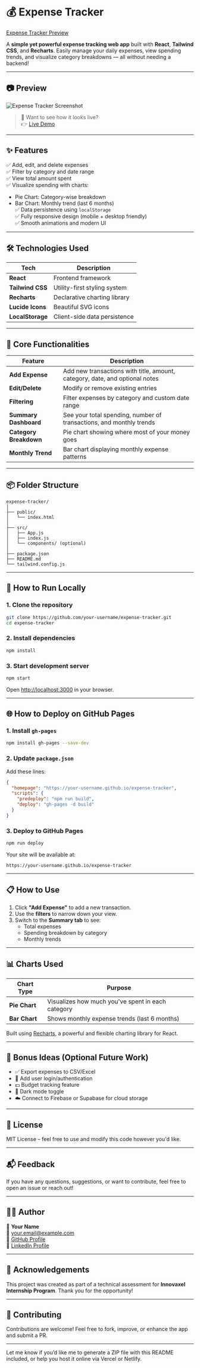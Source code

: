 # 💰 Expense Tracker

[Expense Tracker Preview](https://ghoosted-jpg.github.io/ExpenseTracker-React/)  

A **simple yet powerful expense tracking web app** built with **React**, **Tailwind CSS**, and **Recharts**. Easily manage your daily expenses, view spending trends, and visualize category breakdowns — all without needing a backend!

---

## 📷 Preview 

![Expense Tracker Screenshot](https://via.placeholder.com/800x400?text=Preview+Coming+Soon)

> 🔁 Want to see how it looks live?  
👉 [Live Demo](https://ghoosted-jpg.github.io/ExpenseTracker-React/)

---

## ✨ Features

✅ Add, edit, and delete expenses  
✅ Filter by category and date range  
✅ View total amount spent  
✅ Visualize spending with charts:
- Pie Chart: Category-wise breakdown
- Bar Chart: Monthly trend (last 6 months)  
✅ Data persistence using `localStorage`  
✅ Fully responsive design (mobile + desktop friendly)  
✅ Smooth animations and modern UI

---

## 🛠 Technologies Used

| Tech | Description |
|------|-------------|
| **React** | Frontend framework |
| **Tailwind CSS** | Utility-first styling system |
| **Recharts** | Declarative charting library |
| **Lucide Icons** | Beautiful SVG icons |
| **LocalStorage** | Client-side data persistence |

---

## 🧩 Core Functionalities

| Feature | Description |
|--------|-------------|
| **Add Expense** | Add new transactions with title, amount, category, date, and optional notes |
| **Edit/Delete** | Modify or remove existing entries |
| **Filtering** | Filter expenses by category and custom date range |
| **Summary Dashboard** | See your total spending, number of transactions, and monthly trends |
| **Category Breakdown** | Pie chart showing where most of your money goes |
| **Monthly Trend** | Bar chart displaying monthly expense patterns |

---

## 📦 Folder Structure

```
expense-tracker/
│
├── public/
│   └── index.html
│
├── src/
│   ├── App.js
│   ├── index.js
│   └── components/ (optional)
│
├── package.json
├── README.md
└── tailwind.config.js
```

---

## 🚀 How to Run Locally

### 1. Clone the repository
```bash
git clone https://github.com/your-username/expense-tracker.git
cd expense-tracker
```

### 2. Install dependencies
```bash
npm install
```

### 3. Start development server
```bash
npm start
```

Open [http://localhost:3000](http://localhost:3000) in your browser.

---

## 🌐 How to Deploy on GitHub Pages

### 1. Install `gh-pages`
```bash
npm install gh-pages --save-dev
```

### 2. Update `package.json`
Add these lines:

```json
{
  "homepage": "https://your-username.github.io/expense-tracker",
  "scripts": {
    "predeploy": "npm run build",
    "deploy": "gh-pages -d build"
  }
}
```

### 3. Deploy to GitHub Pages
```bash
npm run deploy
```

Your site will be available at:
```
https://your-username.github.io/expense-tracker
```

---

## 📋 How to Use

1. Click **"Add Expense"** to add a new transaction.
2. Use the **filters** to narrow down your view.
3. Switch to the **Summary tab** to see:
   - Total expenses
   - Spending breakdown by category
   - Monthly trends

---

## 📊 Charts Used

| Chart Type | Purpose |
|-----------|---------|
| **Pie Chart** | Visualizes how much you've spent in each category |
| **Bar Chart** | Shows monthly expense trends (last 6 months) |

Built using [Recharts](https://recharts.org), a powerful and flexible charting library for React.

---

## 🧪 Bonus Ideas (Optional Future Work)

- ✅ Export expenses to CSV/Excel  
- 🔐 Add user login/authentication  
- 💵 Budget tracking feature  
- 🌙 Dark mode toggle  
- ☁️ Connect to Firebase or Supabase for cloud storage

---

## 📄 License

MIT License – feel free to use and modify this code however you'd like.

---

## 📬 Feedback

If you have any questions, suggestions, or want to contribute, feel free to open an issue or reach out!

---

## 👨‍💻 Author

👤 **Your Name**  
📧 your.email@example.com  
🔗 [GitHub Profile](https://github.com/your-username)  
💼 [LinkedIn Profile](https://linkedin.com/in/your-profile)

---

## 🎯 Acknowledgements

This project was created as part of a technical assessment for **Innovaxel Internship Program**. Thank you for the opportunity!

---

## 🙌 Contributing

Contributions are welcome! Feel free to fork, improve, or enhance the app and submit a PR.

---

Let me know if you’d like me to generate a ZIP file with this README included, or help you host it online via Vercel or Netlify.
